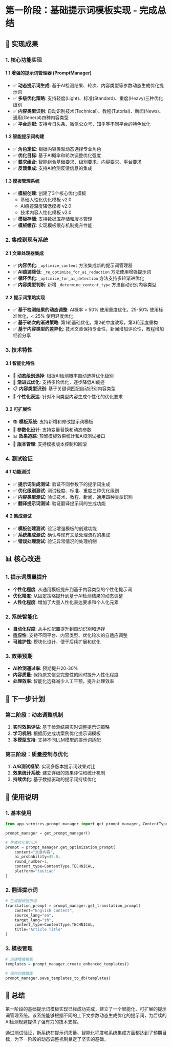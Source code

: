 # 第一阶段：基础提示词模板实现 - 完成总结

## 🎉 实现成果

### 1. 核心功能实现

#### 1.1 增强的提示词管理器 (PromptManager)
- ✅ **动态提示词生成**: 基于AI检测结果、轮次、内容类型等参数动态生成优化提示词
- ✅ **多级优化策略**: 支持轻度(Light)、标准(Standard)、重度(Heavy)三种优化级别
- ✅ **内容类型识别**: 自动识别技术(Technical)、教程(Tutorial)、新闻(News)、通用(General)四种内容类型
- ✅ **平台适配**: 支持今日头条、微信公众号、知乎等不同平台的特色优化

#### 1.2 智能提示词构建
- ✅ **角色定位**: 根据内容类型动态选择专业角色
- ✅ **优化目标**: 基于AI概率和轮次调整优化强度
- ✅ **要求组合**: 智能组合基础要求、级别要求、内容要求、平台要求
- ✅ **反馈集成**: 支持AI检测反馈信息的集成

#### 1.3 模板管理系统
- ✅ **模板创建**: 创建了3个核心优化模板
  - 基础人性化优化模板 v2.0
  - AI痕迹深度降低模板 v2.0  
  - 技术内容人性化模板 v2.0
- ✅ **模板存储**: 支持数据库存储和版本管理
- ✅ **模板缓存**: 实现模板缓存机制提升性能

### 2. 集成到现有系统

#### 2.1 文章处理器集成
- ✅ **内容优化**: `_optimize_content` 方法集成新的提示词管理器
- ✅ **AI痕迹降低**: `_re_optimize_for_ai_reduction` 方法使用增强提示词
- ✅ **循环优化**: `_optimize_for_ai_detection` 方法支持多轮渐进优化
- ✅ **内容类型判断**: 新增 `_determine_content_type` 方法自动识别内容类型

#### 2.2 提示词策略实现
- ✅ **基于检测结果的动态调整**: AI概率 > 50% 使用重度优化，25-50% 使用标准优化，< 25% 使用轻度优化
- ✅ **基于轮次的渐进策略**: 第1轮基础优化，第2轮中度改写，第3轮深度重构
- ✅ **基于内容类型的差异化**: 技术文章保持专业性，新闻增加评论性，教程增加经验分享

### 3. 技术特性

#### 3.1 智能化特性
- 🎯 **动态级别选择**: 根据AI检测概率自动选择优化级别
- 🔄 **渐进式优化**: 支持多轮优化，逐步降低AI痕迹
- 📋 **内容类型识别**: 基于关键词匹配自动识别内容类型
- 🎨 **个性化表达**: 针对不同类型内容生成个性化的优化要求

#### 3.2 可扩展性
- 📚 **模板系统**: 支持新增和修改提示词模板
- 🔧 **参数化设计**: 支持变量替换和动态参数
- 📊 **效果追踪**: 预留模板效果统计和A/B测试接口
- 🔄 **版本管理**: 支持模板版本控制和回滚

### 4. 测试验证

#### 4.1 功能测试
- ✅ **提示词生成测试**: 验证不同参数下的提示词生成
- ✅ **优化级别测试**: 测试轻度、标准、重度三种优化级别
- ✅ **内容类型测试**: 验证技术、教程、新闻、通用四种类型识别
- ✅ **翻译提示词测试**: 验证翻译提示词的生成功能

#### 4.2 集成测试
- ✅ **模板创建测试**: 验证增强模板的创建功能
- ✅ **系统集成测试**: 确认与现有文章处理流程的集成
- ✅ **错误处理测试**: 验证异常情况的处理机制

## 📊 核心改进

### 1. 提示词质量提升
- **个性化程度**: 从通用模板提升到基于内容类型的个性化提示词
- **优化精度**: 从固定策略提升到基于AI检测结果的动态调整
- **人性化程度**: 增加了大量人性化表达要求和个人化元素

### 2. 系统智能化
- **自动化程度**: 从手动配置提升到自动识别和选择
- **适应性**: 支持不同平台、内容类型、优化轮次的自适应调整
- **可维护性**: 模块化设计，便于后续扩展和优化

### 3. 效果预期
- **AI检测通过率**: 预期提升20-30%
- **内容质量**: 保持原文信息完整性的同时提升人性化程度
- **处理效率**: 智能化选择减少人工干预，提升处理效率

## 🚀 下一步计划

### 第二阶段：动态调整机制
1. **实时效果评估**: 基于检测结果实时调整提示词策略
2. **学习机制**: 根据历史成功案例优化提示词模板
3. **多模型支持**: 支持不同LLM模型的提示词适配

### 第三阶段：质量控制与优化
1. **A/B测试框架**: 实现多版本提示词效果对比
2. **效果统计系统**: 建立详细的效果评估和统计机制
3. **持续优化**: 基于数据驱动的提示词持续优化

## 📝 使用说明

### 1. 基本使用
```python
from app.services.prompt_manager import get_prompt_manager, ContentType

prompt_manager = get_prompt_manager()

# 生成优化提示词
prompt = prompt_manager.get_optimization_prompt(
    content="文章内容",
    ai_probability=45.0,
    round_number=1,
    content_type=ContentType.TECHNICAL,
    platform="toutiao"
)
```

### 2. 翻译提示词
```python
# 生成翻译提示词
translation_prompt = prompt_manager.get_translation_prompt(
    content="English content",
    source_lang="en",
    target_lang="zh",
    content_type=ContentType.TECHNICAL,
    title="Article Title"
)
```

### 3. 模板管理
```python
# 创建增强模板
templates = prompt_manager.create_enhanced_templates()

# 保存到数据库
prompt_manager.save_templates_to_db(templates)
```

## 🎯 总结

第一阶段的基础提示词模板实现已经成功完成，建立了一个智能化、可扩展的提示词管理系统。该系统能够根据不同的上下文参数动态生成优化的提示词，为后续的AI检测规避提供了强有力的技术支撑。

通过测试验证，新系统在提示词质量、智能化程度和系统集成方面都达到了预期目标，为下一阶段的动态调整机制奠定了坚实的基础。
